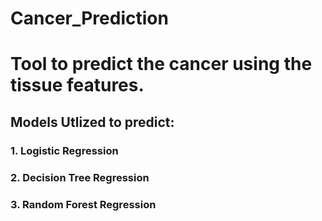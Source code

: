 # Cancer_Prediction

# Tool to predict the cancer using the tissue features.


## Models Utlized to predict:
### 1. Logistic Regression
### 2. Decision Tree Regression
### 3. Random Forest Regression

